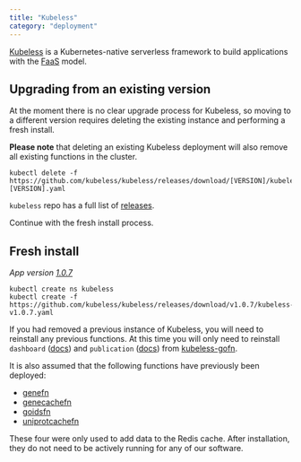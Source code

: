 ```yaml
---
title: "Kubeless"
category: "deployment"
---
```


[Kubeless](https://kubeless.io/) is a Kubernetes-native serverless framework to
build applications with the [FaaS](https://en.wikipedia.org/wiki/Function_as_a_service)
model.

## Upgrading from an existing version

At the moment there is no clear upgrade process for Kubeless, so moving to a different
version requires deleting the existing instance and performing a fresh install.

**Please note** that deleting an existing Kubeless deployment will also remove all
existing functions in the cluster.

```shell
kubectl delete -f https://github.com/kubeless/kubeless/releases/download/[VERSION]/kubeless-[VERSION].yaml
```

`kubeless` repo has a full list of [releases](https://github.com/kubeless/kubeless/releases).

Continue with the fresh install process.

## Fresh install

_App version [1.0.7](https://github.com/kubeless/kubeless/releases/tag/v1.0.7)_

```shell
kubectl create ns kubeless
kubectl create -f https://github.com/kubeless/kubeless/releases/download/v1.0.7/kubeless-v1.0.7.yaml
```

If you had removed a previous instance of Kubeless, you will need to reinstall any
previous functions. At this time you will only need to reinstall `dashboard` ([docs](https://github.com/dictybase-playground/kubeless-gofn/tree/master/dashboard))
and `publication` ([docs](https://github.com/dictybase-playground/kubeless-gofn/tree/master/publication))
from [kubeless-gofn](https://github.com/dictybase-playground/kubeless-gofn).

It is also assumed that the following functions have previously been deployed:

- [genefn](https://github.com/dictybase-playground/kubeless-nodefn/tree/master/gene)
- [genecachefn](https://github.com/dictybase-playground/kubeless-nodefn/tree/master/geneids)
- [goidsfn](https://github.com/dictybase-playground/kubeless-nodefn/tree/master/goids)
- [uniprotcachefn](https://github.com/dictybase-playground/kubeless-gofn/tree/master/uniprot)

These four were only used to add data to the Redis cache. After installation, they do
not need to be actively running for any of our software.
